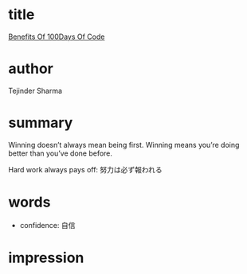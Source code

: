 # title
[Benefits Of 100Days Of Code](https://tejindersharma.hashnode.dev/how-to-improve-coding-skills-by-doing-100-days-of-code-here-are-the-16-benefits-that-i-got-from-it)

# author
Tejinder Sharma

# summary
Winning doesn’t always mean being first. Winning means you’re doing better than you’ve done before.

Hard work always pays off: 努力は必ず報われる

# words
- confidence: 自信

# impression